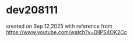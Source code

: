 # dev208111
created on Sep 12,2025 with reference from  https://www.youtube.com/watch?v=DjIPS4OK2Cc
